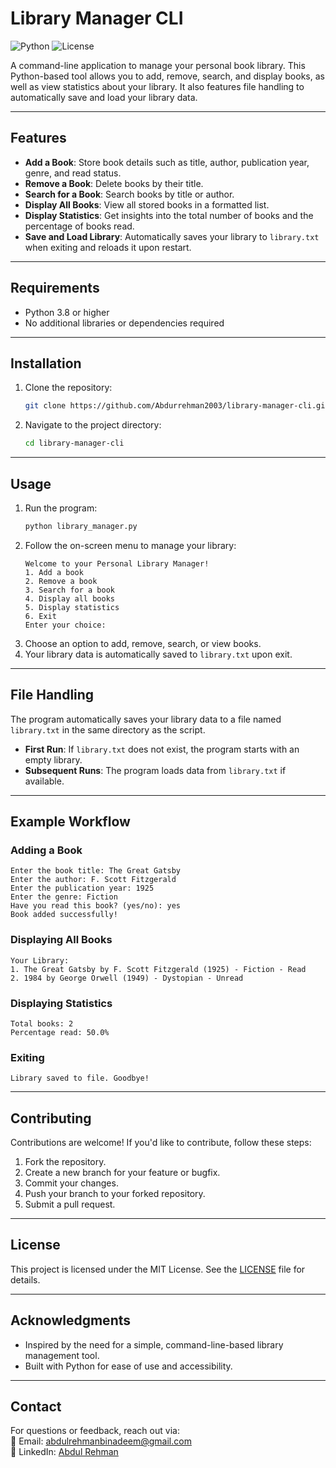 # Library Manager CLI

![Python](https://img.shields.io/badge/Python-3.8%2B-blue) ![License](https://img.shields.io/badge/License-MIT-green)

A command-line application to manage your personal book library. This Python-based tool allows you to add, remove, search, and display books, as well as view statistics about your library. It also features file handling to automatically save and load your library data.

---

## Features

- **Add a Book**: Store book details such as title, author, publication year, genre, and read status.
- **Remove a Book**: Delete books by their title.
- **Search for a Book**: Search books by title or author.
- **Display All Books**: View all stored books in a formatted list.
- **Display Statistics**: Get insights into the total number of books and the percentage of books read.
- **Save and Load Library**: Automatically saves your library to `library.txt` when exiting and reloads it upon restart.

---

## Requirements

- Python 3.8 or higher
- No additional libraries or dependencies required

---

## Installation

1. Clone the repository:
   ```bash
   git clone https://github.com/Abdurrehman2003/library-manager-cli.git
   ```
2. Navigate to the project directory:
   ```bash
   cd library-manager-cli
   ```

---

## Usage

1. Run the program:
   ```bash
   python library_manager.py
   ```
2. Follow the on-screen menu to manage your library:
   ```
   Welcome to your Personal Library Manager!
   1. Add a book
   2. Remove a book
   3. Search for a book
   4. Display all books
   5. Display statistics
   6. Exit
   Enter your choice:
   ```
3. Choose an option to add, remove, search, or view books.
4. Your library data is automatically saved to `library.txt` upon exit.

---

## File Handling

The program automatically saves your library data to a file named `library.txt` in the same directory as the script.  

- **First Run**: If `library.txt` does not exist, the program starts with an empty library.  
- **Subsequent Runs**: The program loads data from `library.txt` if available.

---

## Example Workflow

### **Adding a Book**
```
Enter the book title: The Great Gatsby
Enter the author: F. Scott Fitzgerald
Enter the publication year: 1925
Enter the genre: Fiction
Have you read this book? (yes/no): yes
Book added successfully!
```

### **Displaying All Books**
```
Your Library:
1. The Great Gatsby by F. Scott Fitzgerald (1925) - Fiction - Read
2. 1984 by George Orwell (1949) - Dystopian - Unread
```

### **Displaying Statistics**
```
Total books: 2
Percentage read: 50.0%
```

### **Exiting**
```
Library saved to file. Goodbye!
```

---

## Contributing

Contributions are welcome! If you'd like to contribute, follow these steps:
1. Fork the repository.
2. Create a new branch for your feature or bugfix.
3. Commit your changes.
4. Push your branch to your forked repository.
5. Submit a pull request.

---

## License

This project is licensed under the MIT License. See the [LICENSE](LICENSE) file for details.

---

## Acknowledgments

- Inspired by the need for a simple, command-line-based library management tool.
- Built with Python for ease of use and accessibility.

---

## Contact

For questions or feedback, reach out via:  
📧 Email: [abdulrehmanbinadeem@gmail.com](mailto:abdulrehmanbinadeem@gmail.com)  
🔗 LinkedIn: [Abdul Rehman](https://www.linkedin.com/in/abdulrehman-genai-engineer/)
